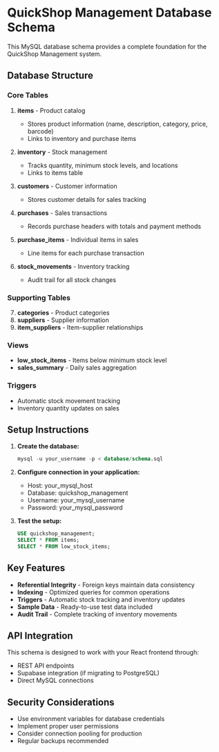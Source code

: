
# QuickShop Management Database Schema

This MySQL database schema provides a complete foundation for the QuickShop Management system.

## Database Structure

### Core Tables

1. **items** - Product catalog
   - Stores product information (name, description, category, price, barcode)
   - Links to inventory and purchase items

2. **inventory** - Stock management
   - Tracks quantity, minimum stock levels, and locations
   - Links to items table

3. **customers** - Customer information
   - Stores customer details for sales tracking

4. **purchases** - Sales transactions
   - Records purchase headers with totals and payment methods

5. **purchase_items** - Individual items in sales
   - Line items for each purchase transaction

6. **stock_movements** - Inventory tracking
   - Audit trail for all stock changes

### Supporting Tables

7. **categories** - Product categories
8. **suppliers** - Supplier information
9. **item_suppliers** - Item-supplier relationships

### Views

- **low_stock_items** - Items below minimum stock level
- **sales_summary** - Daily sales aggregation

### Triggers

- Automatic stock movement tracking
- Inventory quantity updates on sales

## Setup Instructions

1. **Create the database:**
   ```sql
   mysql -u your_username -p < database/schema.sql
   ```

2. **Configure connection in your application:**
   - Host: your_mysql_host
   - Database: quickshop_management
   - Username: your_mysql_username
   - Password: your_mysql_password

3. **Test the setup:**
   ```sql
   USE quickshop_management;
   SELECT * FROM items;
   SELECT * FROM low_stock_items;
   ```

## Key Features

- **Referential Integrity** - Foreign keys maintain data consistency
- **Indexing** - Optimized queries for common operations
- **Triggers** - Automatic stock tracking and inventory updates
- **Sample Data** - Ready-to-use test data included
- **Audit Trail** - Complete tracking of inventory movements

## API Integration

This schema is designed to work with your React frontend through:
- REST API endpoints
- Supabase integration (if migrating to PostgreSQL)
- Direct MySQL connections

## Security Considerations

- Use environment variables for database credentials
- Implement proper user permissions
- Consider connection pooling for production
- Regular backups recommended
